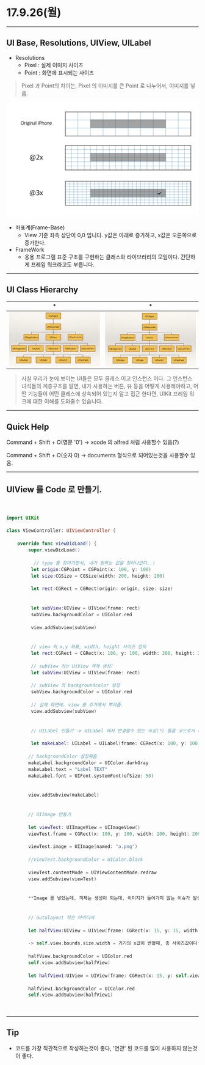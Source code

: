 # 17.9.26(월)

---

## UI Base, Resolutions, UIView, UILabel

- Resolutions <br>
	- Pixel : 실제 이미지 사이즈
	- Point : 화면에 표시되는 사이즈 
  	   
> Pixel 과 Point의 차이는, Pixel 의 이미지를 큰 Point 로 나누어서, 이미지를 넣음.

<p align="center">

![screen](/study/image/pixel.png) 

</p>


- 좌표계(Frame-Base) 
	- View 기준 좌측 상단이 0,0 입니다. y값은 아래로 증가하고, x값은 오른쪽으로 증가한다. <br>
- FrameWork 
	- 응용 프로그램 표준 구조를 구현하는 클래스와 라이브러리의 모임이다. 간단하게 프레임 워크라고도 부릅니다. 

---

## UI Class Hierarchy

| * | * |
| :--: | :--: |
|![screen](/study/image/UIHierarchy.png) | ![screen](/study/image/UIClassHierarchy.png)| 


> 사실 우리가 눈에 보이는 UI들은 모두 클레스 이고 인스턴스 이다. 그 인스턴스 녀석들의 계층구조를 알면, 내가 사용하는 버튼, 뷰 등을 어떻게 사용해야하고, 어떤 기능들이 어떤 클레스에 상속되어 있는지 알고 접근 한다면, UIKit 프레임 워크에 대한 이해를 도와줄수 있습니다.

---

## Quick Help

Command + Shift + O(영문 '0') -> xcode 의 alfred 처럼 사용할수 있음(?)

Command + Shift + O(숫자 0) -> documents 형식으로 되어있는것을 사용할수 있음. 





---
## UIView 를 Code 로 만들기. 

```swift


import UIKit

class ViewController: UIViewController {

    override func viewDidLoad() {
        super.viewDidLoad()
        
          // type 를 찾아가면서, 내가 원하는 값을 찾아나갔다..! 
         let origin:CGPoint = CGPoint(x: 100, y: 100)
         let size:CGSize = CGSize(width: 200, height: 200)
         
         let rect:CGRect = CGRect(origin: origin, size: size)
         
         
         let subView:UIView = UIView(frame: rect)
         subView.backgroundColor = UIColor.red
         
         view.addSubview(subView)
         
         
         // view 의 x,y 좌표, width, height 사이즈 정의 
         let rect:CGRect = CGRect(x: 100, y: 100, width: 200, height: 200)
         
         // subView 라는 UiView 객체 생성!
         let subView:UIView = UIView(frame: rect)
         
         // subView 의 backgroundcolor 설정 
         subView.backgroundColor = UIColor.red
         
         // 실제 화면에. view 를 추가해서 뿌려줌.
         view.addSubview(subView)
         
         
         // UILabel 만들기 -> UILabel 에서 변경할수 있는 속성(?) 들을 코드로서 바꾸어보자.
         
         let makeLabel: UILabel = UILabel(frame: CGRect(x: 100, y: 100, width: 200, height: 200))
        
        // backgroundColor 설정해줌.
        makeLabel.backgroundColor = UIColor.darkGray
        makeLabel.text = "Label TEXT"
        makeLabel.font = UIFont.systemFont(ofSize: 50)
        
        
        view.addSubview(makeLabel)
        
        
        // UIImage 만들기 
        
        let viewTest: UIImageView = UIImageView()
        viewTest.frame = CGRect(x: 100, y: 100, width: 200, height: 200)
        
        viewTest.image = UIImage(named: "a.png")
        
        //viewTest.backgroundColor = UIColor.black
        
        viewTest.contentMode = UIViewContentMode.redraw
        view.addSubview(viewTest)
        
        
        **Image 를 넣었는데, 객체는 생성이 되는데, 이미지가 들어가지 않는 이슈가 발생했다. 알고 보니까 taget member 의 체크가 해제 되어 있었는데, 이럴때는 이미지가 연동이 되지않는것 같다.**
        
        
        // autulayout 작은 아이디어
        
        let halfView:UIView = UIView(frame: CGRect(x: 15, y: 15, width: self.view.bounds.size.width*0.92 ,height: 100))
        
        -> self.view.bounds.size.width = 기기의 x값이 변할때, 총 사이즈값이다! 이값을 가지고 주물주물해서, 원하는값을 만들어 낼수 있다.
        
        halfView.backgroundColor = UIColor.red
        self.view.addSubview(halfView)
        
        let halfView1:UIView = UIView(frame: CGRect(x: 15, y: self.view.bounds.size.height-115, width: self.view.bounds.size.width*0.92 ,height: 100))
        
        halfView1.backgroundColor = UIColor.red
        self.view.addSubview(halfView1)
        
        

```

---

## Tip 

 - 코드를 가장 직관적으로 작성하는것이 좋다, '연관' 된 코드를 많이 사용하지 않는것이 좋다. 


 
